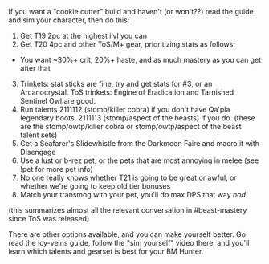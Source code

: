If you want a "cookie cutter" build and haven't (or won't??) read the guide and sim your character, then do this:

1. Get T19 2pc at the highest ilvl you can
2. Get T20 4pc and other ToS/M+ gear, prioritizing stats as follows:
- You want ~30%+ crit, 20%+ haste, and as much mastery as you can get after that
3. Trinkets: stat sticks are fine, try and get stats for #3, or an Arcanocrystal. ToS trinkets: Engine of Eradication and Tarnished Sentinel Owl are good.
4. Run talents 2111112 (stomp/killer cobra) if you don't have Qa'pla legendary boots, 2111113 (stomp/aspect of the beasts) if you do.
(these are the stomp/owtp/killer cobra or stomp/owtp/aspect of the beast talent sets)
5. Get a Seafarer's Slidewhistle from the Darkmoon Faire and macro it with Disengage
6. Use a lust or b-rez pet, or the pets that are most annoying in melee (see !pet for more pet info)
7. No one really knows whether T21 is going to be great or awful, or whether we're going to keep old tier bonuses
8. Match your transmog with your pet, you'll do max DPS that way *nod*

(this summarizes almost all the relevant conversation in #beast-mastery since ToS was released)

There are other options available, and you can make yourself better. Go read the icy-veins guide, follow the "sim yourself" video there, and you'll learn which talents and gearset is best for your BM Hunter.
